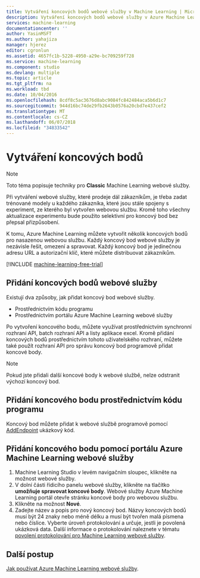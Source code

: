 ```yaml
---
title: Vytváření koncových bodů webové služby v Machine Learning | Microsoft Docs
description: Vytváření koncových bodů webové služby v Azure Machine Learning
services: machine-learning
documentationcenter: ''
author: YasinMSFT
ms.author: yahajiza
manager: hjerez
editor: cgronlun
ms.assetid: 4657fc1b-5228-4950-a29e-bc709259f728
ms.service: machine-learning
ms.component: studio
ms.devlang: multiple
ms.topic: article
ms.tgt_pltfrm: na
ms.workload: tbd
ms.date: 10/04/2016
ms.openlocfilehash: 8cdf8c5ac3676d8abc9084fc842484aca5b6d1c7
ms.sourcegitcommit: 944d16bc74de29fb2643b0576a20cbd7e437cef2
ms.translationtype: MT
ms.contentlocale: cs-CZ
ms.lasthandoff: 06/07/2018
ms.locfileid: "34833542"
---
```

# <a name="creating-endpoints"></a>Vytváření koncových bodů
> [!NOTE]
>  Toto téma popisuje techniky pro **Classic** Machine Learning webové služby.
> 
> 

Při vytváření webové služby, které prodeje dál zákazníkům, je třeba zadat trénované modely u každého zákazníka, které jsou stále spojeny s experiment, ze kterého byl vytvořen webovou službu. Kromě toho všechny aktualizace experimentu bude použito selektivní pro koncový bod bez přepsal přizpůsobení.

K tomu, Azure Machine Learning můžete vytvořit několik koncových bodů pro nasazenou webovou službu. Každý koncový bod webové služby je nezávisle řešit, omezení a spravovat. Každý koncový bod je jedinečnou adresu URL a autorizační klíč, které můžete distribuovat zákazníkům.

[!INCLUDE [machine-learning-free-trial](../../../includes/machine-learning-free-trial.md)]

## <a name="adding-endpoints-to-a-web-service"></a>Přidání koncových bodů webové služby
Existují dva způsoby, jak přidat koncový bod webové služby.

* Prostřednictvím kódu programu
* Prostřednictvím portálu Azure Machine Learning webové služby

Po vytvoření koncového bodu, můžete využívat prostřednictvím synchronní rozhraní API, batch rozhraní API a listy aplikace excel. Kromě přidání koncových bodů prostřednictvím tohoto uživatelského rozhraní, můžete také použít rozhraní API pro správu koncový bod programově přidat koncové body.

> [!NOTE]
> Pokud jste přidali další koncové body k webové službě, nelze odstranit výchozí koncový bod.
> 
> 

## <a name="adding-an-endpoint-programmatically"></a>Přidání koncového bodu prostřednictvím kódu programu
Koncový bod můžete přidat k webové službě programově pomocí [AddEndpoint](https://github.com/raymondlaghaeian/AML_EndpointMgmt/blob/master/Program.cs) ukázkový kód.

## <a name="adding-an-endpoint-using-the-azure-machine-learning-web-services-portal"></a>Přidání koncového bodu pomocí portálu Azure Machine Learning webové služby
1. Machine Learning Studio v levém navigačním sloupec, klikněte na možnost webové služby.
2. V dolní části řídicího panelu webové služby, klikněte na tlačítko **umožňuje spravovat koncové body**. Webové služby Azure Machine Learning portál otevře stránku koncové body pro webovou službu.
3. Klikněte na možnost **Nové**.
4. Zadejte název a popis pro nový koncový bod. Názvy koncových bodů musí být 24 znaky nebo méně délku a musí být tvořen malá písmena nebo číslice. Vyberte úroveň protokolování a určuje, jestli je povolená ukázková data. Další informace o protokolování naleznete v tématu [povolení protokolování pro Machine Learning webové služby](web-services-logging.md).

## <a name="next-steps"></a>Další postup
[Jak používat Azure Machine Learning webové služby](consume-web-services.md).

